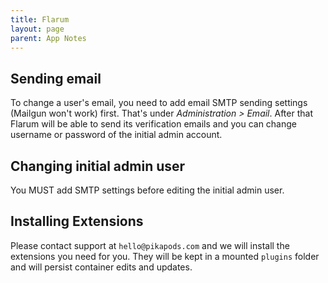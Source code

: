 ```yaml
---
title: Flarum
layout: page
parent: App Notes
---
```


## Sending email
To change a user's email, you need to add email SMTP sending settings (Mailgun won't work) first. That's under *Administration > Email*. After that Flarum will be able to send its verification emails and you can change username or password of the initial admin account.

## Changing initial admin user
You MUST add SMTP settings before editing the initial admin user.

## Installing Extensions
Please contact support at `hello@pikapods.com` and we will install the extensions you need for you. They will be kept in a mounted `plugins` folder and will persist container edits and updates.